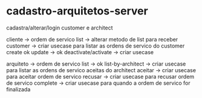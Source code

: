 # cadastro-arquitetos-server

cadastra/alterar/login customer e architect

cliente -> ordem de servico
list -> alterar metodo de list para receber customer -> criar usecase para listar as ordens de servico do customer
create ok
update -> ok
deactivate/activate -> criar usecase

arquiteto -> ordem de servico
list -> ok 
list-by-architect -> criar usecase para listar as ordens de servico aceitas do architect
aceitar -> criar usecase para aceitar ordem de servico
recusar -> criar usecase para recusar ordem de servico
complete -> criar usecase para quando a ordem de servico for finalizada